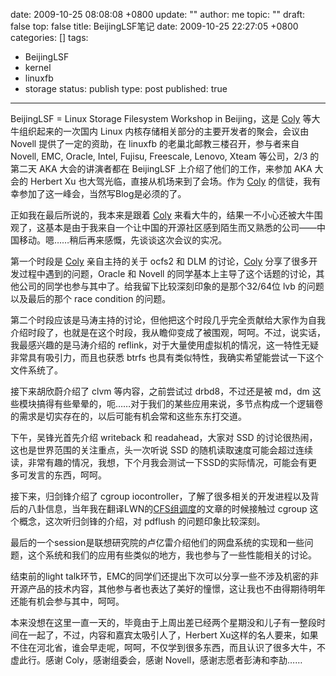 date: 2009-10-25 08:08:08 +0800
update: ""
author: me
topic: ""
draft: false
top: false
title: BeijingLSF笔记
date: 2009-10-25 22:27:05 +0800
categories: []
tags:
- BeijingLSF
- kernel
- linuxfb
- storage
status: publish
type: post
published: true
---
<p>BeijingLSF = Linux Storage Filesystem Workshop in Beijing，这是 <a href="http://blog.coly.li/">Coly</a> 等大牛组织起来的一次国内 Linux 内核存储相关部分的主要开发者的聚会，会议由 Novell 提供了一定的资助，在 linuxfb 的老巢北邮教三楼召开，参与者来自 Novell, EMC, Oracle, Intel, Fujisu, Freescale, Lenovo, Xteam 等公司，2/3 的第二天 AKA 大会的讲演者都在 BeijingLSF 上介绍了他们的工作，来参加 AKA 大会的 Herbert Xu 也大驾光临，直接从机场来到了会场。作为 <a href="http://blog.coly.li/">Coly</a> 的信徒，我有幸参加了这一峰会，当然写Blog是必须的了。</p>

<p>正如我在最后所说的，我本来是跟着 <a href="http://blog.coly.li/">Coly</a> 来看大牛的，结果一不小心还被大牛围观了，这基本是由于我来自一个让中国的开源社区感到陌生而又熟悉的公司——中国移动。嗯……稍后再来感慨，先谈谈这次会议的实况。</p>

<p>第一个时段是 <a href="http://blog.coly.li/">Coly</a> 亲自主持的关于 ocfs2 和 DLM 的讨论，<a href="http://blog.coly.li/">Coly</a> 分享了很多开发过程中遇到的问题，Oracle 和 Novell 的同学基本上主导了这个话题的讨论，其他公司的同学也参与其中了。给我留下比较深刻印象的是那个32/64位 lvb 的问题以及最后的那个 race condition 的问题。</p>

<p>第二个时段应该是马涛主持的讨论，但他把这个时段几乎完全贡献给大家作为自我介绍时段了，也就是在这个时段，我从瞻仰变成了被围观，呵呵。不过，说实话，我最感兴趣的是马涛介绍的 reflink，对于大量使用虚拟机的情况，这一特性无疑非常具有吸引力，而且也获悉 btrfs 也具有类似特性，我确实希望能尝试一下这个文件系统了。</p>

<p>接下来胡欣蔚介绍了 clvm 等内容，之前尝试过 drbd8，不过还是被 md，dm 这些模块搞得有些晕晕的，呃……对于我们的某些应用来说，多节点构成一个逻辑卷的需求是切实存在的，以后可能有机会常和这些东东打交道。</p>

<p>下午，吴锋光首先介绍 writeback 和 readahead，大家对 SSD 的讨论很热闹，这也是世界范围的关注重点，头一次听说 SSD 的随机读取速度可能会超过连续读，非常有趣的情况，我想，下个月我会测试一下SSD的实际情况，可能会有更多可发言的东西，呵呵。</p>

<p>接下来，归剑锋介绍了 cgroup iocontroller，了解了很多相关的开发进程以及背后的八卦信息，当年我在翻译LWN的<a href="http://wangxu.me/blog/?p=117">CFS组调度</a>的文章的时候接触过 cgroup 这个概念，这次听归剑锋的介绍，对 pdflush 的问题印象比较深刻。</p>

<p>最后的一个session是联想研究院的卢亿雷介绍他们的网盘系统的实现和一些问题，这个系统和我们的应用有些类似的地方，我也参与了一些性能相关的讨论。</p>

<p>结束前的light talk环节，EMC的同学们还提出下次可以分享一些不涉及机密的非开源产品的技术内容，其他参与者也表达了美好的憧憬，这让我也不由得期待明年还能有机会参与其中，呵呵。</p>

<p>本来没想在这里一直一天的，毕竟由于上周出差已经两个星期没和儿子有一整段时间在一起了，不过，内容和嘉宾太吸引人了，Herbert Xu这样的名人要来，如果不住在河北省，谁会早走呢，呵呵，不仅学到很多东西，而且认识了很多大牛，不虚此行。感谢 Coly，感谢组委会，感谢 Novell，感谢志愿者彭涛和李劼……</p>
